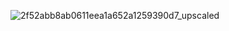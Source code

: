 ![2f52abb8ab0611eea1a652a1259390d7_upscaled](https://github.com/roove27/-15/assets/169832747/5a85e042-a04b-4cf2-a371-4c63045a8e72)
